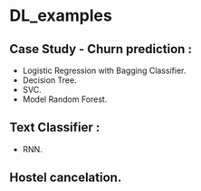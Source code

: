 # DL_examples

## Case Study - Churn prediction : 
- Logistic Regression with Bagging Classifier. 
- Decision Tree. 
- SVC. 
- Model Random Forest. 

## Text Classifier :
- RNN. 

## Hostel cancelation. 

